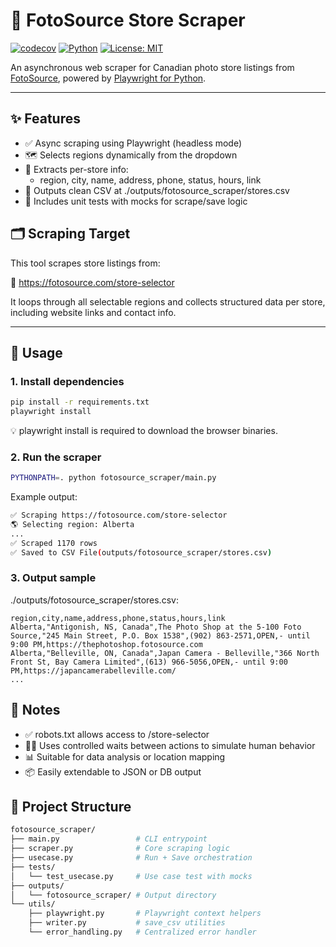 # 📸 FotoSource Store Scraper

[![codecov](https://codecov.io/gh/ph-piment/scraping-sandbox/graph/badge.svg?token=ejJtwle3T4)](https://codecov.io/gh/ph-piment/scraping-sandbox)
[![Python](https://img.shields.io/badge/python-3.13%2B-blue.svg)](https://www.python.org/)
[![License: MIT](https://img.shields.io/badge/License-MIT-green.svg)](LICENSE)

An asynchronous web scraper for Canadian photo store listings from [FotoSource](https://fotosource.com/store-selector), powered by [Playwright for Python](https://playwright.dev/python/).

---

## ✨ Features

- ✅ Async scraping using Playwright (headless mode)
- 🗺 Selects regions dynamically from the dropdown
- 🏪 Extracts per-store info:
  - region, city, name, address, phone, status, hours, link
- 💾 Outputs clean CSV at ./outputs/fotosource_scraper/stores.csv
- 🧪 Includes unit tests with mocks for scrape/save logic

## 🗂 Scraping Target

This tool scrapes store listings from:

🔗 https://fotosource.com/store-selector

It loops through all selectable regions and collects structured data per store, including website links and contact info.

---

## 🚀 Usage

### 1. Install dependencies

```bash
pip install -r requirements.txt
playwright install
```

💡 playwright install is required to download the browser binaries.

### 2. Run the scraper
```bash
PYTHONPATH=. python fotosource_scraper/main.py
```

Example output:
```bash
✅ Scraping https://fotosource.com/store-selector
🌎 Selecting region: Alberta
...
✅ Scraped 1170 rows
✅ Saved to CSV File(outputs/fotosource_scraper/stores.csv)
```

### 3. Output sample

./outputs/fotosource_scraper/stores.csv:

```csv
region,city,name,address,phone,status,hours,link
Alberta,"Antigonish, NS, Canada",The Photo Shop at the 5-100 Foto Source,"245 Main Street, P.O. Box 1538",(902) 863-2571,OPEN,- until 9:00 PM,https://thephotoshop.fotosource.com
Alberta,"Belleville, ON, Canada",Japan Camera - Belleville,"366 North Front St, Bay Camera Limited",(613) 966-5056,OPEN,- until 9:00 PM,https://japancamerabelleville.com/
...
```

## 📄 Notes

- ✅ robots.txt allows access to /store-selector
- 🧘‍♂️ Uses controlled waits between actions to simulate human behavior
- 📊 Suitable for data analysis or location mapping
- 📦 Easily extendable to JSON or DB output

## 📂 Project Structure

```bash
fotosource_scraper/
├── main.py                 # CLI entrypoint
├── scraper.py              # Core scraping logic
├── usecase.py              # Run + Save orchestration
├── tests/
│   └── test_usecase.py     # Use case test with mocks
├── outputs/
│   └── fotosource_scraper/ # Output directory
└── utils/
    ├── playwright.py       # Playwright context helpers
    ├── writer.py           # save_csv utilities
    └── error_handling.py   # Centralized error handler
```
